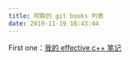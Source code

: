 ```yaml
---
title: 阿群的 git books 列表
date: 2019-11-19 16:43:44
---
```


First one：[我的 effective c++ 笔记](./Effective)




